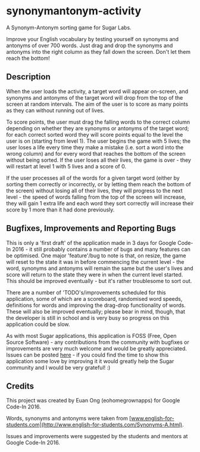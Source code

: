 # synonymantonym-activity
A Synonym-Antonym sorting game for Sugar Labs.

Improve your English vocabulary by testing yourself on synonyms and antonyms of over 700 words. Just drag and drop the synonyms and antonyms into the right column as they fall down the screen. Don't let them reach the bottom!

Description
-----------
When the user loads the activity, a target word will appear on-screen, and synonyms and antonyms of the target word will drop from the top of the screen at random intervals. The aim of the user is to score as many points as they can without running out of lives.

To score points, the user must drag the falling words to the correct column depending on whether they are synonyms or antonyms of the target word; for each correct sorted word they will score points equal to the level the user is on (starting from level 1). The user begins the game with 5 lives; the user loses a life every time they make a mistake (i.e. sort a word into the wrong column) and for every word that reaches the bottom of the screen without being sorted. If the user loses all their lives, the game is over - they will restart at level 1 with 5 lives and a score of 0. 

If the user processes all of the words for a given target word (either by sorting them correctly or incorrectly, or by letting them reach the bottom of the screen) without losing all of their lives, they will progress to the next level - the speed of words falling from the top of the screen will increase, they will gain 1 extra life and each word they sort correctly will increase their score by 1 more than it had done previously.

Bugfixes, Improvements and Reporting Bugs
-----------------------------------------
This is only a 'first draft' of the application made in 3 days for Google Code-In 2016 - it still probably contains a number of bugs and many features can be optimised. One major 'feature'/bug to note is that, on resize, the game will reset to the state it was in before commencing the current level - the word, synonyms and antonyms will remain the same but the user's lives and score will return to the state they were in when the current level started. This should be improved eventually - but it's rather troublesome to sort out. 

There are a number of 'TODO's/improvements scheduled for this application, some of which are a scoreboard, randomised word speeds, definitions for words and improving the drag-drop functionality of words. These will also be improved eventually; please bear in mind, though, that the developer is still in school and is very busy so progress on this application could be slow.

As with most Sugar applications, this application is FOSS (Free, Open Source Software) - any contributions from the community with bugfixes or improvements are very much welcome and would be greatly appreciated. Issues can be posted [here](https://github.com/eohomegrownapps/synonymantonym-activity/issues) - if you could find the time to show this application some love by improving it it would greatly help the Sugar community and I would be very grateful! :)

Credits
-------
This project was created by Euan Ong (eohomegrownapps) for Google Code-In 2016.

Words, synonyms and antonyms were taken from [www.english-for-students.com](http://www.english-for-students.com/Synonyms-A.html).

Issues and improvements were suggested by the students and mentors at Google Code-In 2016.